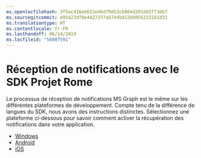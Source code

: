 ```yaml
---
ms.openlocfilehash: 3f5ac416eb651ed6d79d53cb864d201dd2f73db7
ms.sourcegitcommit: e95423df0e4427377ab74dbd12b0056233181d32
ms.translationtype: HT
ms.contentlocale: fr-FR
ms.lasthandoff: 06/14/2019
ms.locfileid: "58907591"
---
```

# <a name="receiving-notifications-using-the-project-rome-sdk"></a>Réception de notifications avec le SDK Projet Rome

Le processus de réception de notifications MS Graph est le même sur les différentes plateformes de développement. Compte tenu de la différence de langues du SDK, nous avons des instructions distinctes. Sélectionnez une plateforme ci-dessous pour savoir comment activer la récupération des notifications dans votre application.

* [Windows](how-to-guide-for-windows.md)
* [Android](how-to-guide-for-android.md)
* [iOS](how-to-guide-for-ios.md)